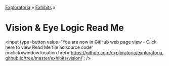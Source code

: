 [Exploratoria]( http://exploratoria.github.io ) &raquo; [Exhibits]( http://exploratoria.github.io/exhibits/ ) &raquo;

Vision & Eye Logic Read Me
====

<span style=display:none; >[You are now in GitHub source code view - Click here to view Read Me file as a web page]( http://exploratoria.github.io/exhibits/vision/index.html "View file as a web page." ) </span>
<input type=button value='You are now in GitHub web page view - Click here to view Read Me file as source code' onclick=window.location.href='https://github.com/exploratoria/exploratoria.github.io/tree/master/exhibits/vision/'; />


